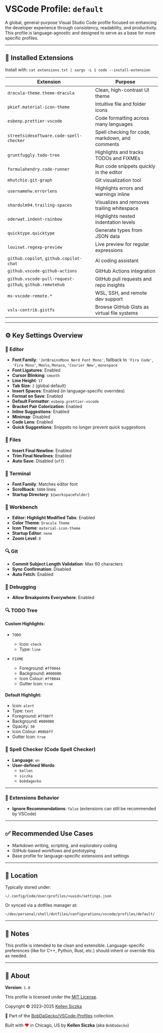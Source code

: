 # VSCode Profile: `default`

A global, general-purpose Visual Studio Code profile focused on enhancing the developer experience through consistency, readability, and productivity. This profile is language-agnostic and designed to serve as a base for more specific profiles.

---

## 🧩 Installed Extensions

Install with: `cat extensions.txt | xargs -L 1 code --install-extension`

| Extension                                               | Purpose                                         |
| ------------------------------------------------------- | ----------------------------------------------- |
| `dracula-theme.theme-dracula`                           | Clean, high-contrast UI theme                   |
| `pkief.material-icon-theme`                             | Intuitive file and folder icons                 |
| `esbenp.prettier-vscode`                                | Code formatting across many languages           |
| `streetsidesoftware.code-spell-checker`                 | Spell checking for code, markdown, and comments |
| `gruntfuggly.todo-tree`                                 | Highlights and tracks TODOs and FIXMEs          |
| `formulahendry.code-runner`                             | Run code snippets quickly in the editor         |
| `mhutchie.git-graph`                                    | Git visualization tool                          |
| `usernamehw.errorlens`                                  | Highlights errors and warnings inline           |
| `shardulm94.trailing-spaces`                            | Visualizes and removes trailing whitespace      |
| `oderwat.indent-rainbow`                                | Highlights nested indentation levels            |
| `quicktype.quicktype`                                   | Generate types from JSON data                   |
| `louiswt.regexp-preview`                                | Live preview for regular expressions            |
| `github.copilot`, `github.copilot-chat`                 | AI coding assistant                             |
| `github.vscode-github-actions`                          | GitHub Actions integration                      |
| `github.vscode-pull-request-github`, `github.remotehub` | GitHub pull requests and repo insights          |
| `ms-vscode-remote.*`                                    | WSL, SSH, and remote dev support                |
| `vsls-contrib.gistfs`                                   | Browse GitHub Gists as virtual file systems     |

---

## ⚙️ Key Settings Overview

### 🔧 Editor

- **Font Family**: `'JetBrainsMono Nerd Font Mono'`, fallback to `'Fira Code'`, `'Fira Mono'`, `Menlo`, `Monaco`, `'Courier New'`, `monospace`
- **Font Ligatures**: Enabled
- **Cursor Blinking**: `smooth`
- **Line Height**: `17`
- **Tab Size**: `2` (global default)
- **Insert Spaces**: Enabled (in language-specific overrides)
- **Format on Save**: Enabled
- **Default Formatter**: `esbenp.prettier-vscode`
- **Bracket Pair Colorization**: Enabled
- **Inline Suggestions**: Enabled
- **Minimap**: Disabled
- **Code Lens**: Enabled
- **Quick Suggestions**: Snippets no longer prevent quick suggestions

### 🧾 Files

- **Insert Final Newline**: Enabled
- **Trim Final Newlines**: Enabled
- **Auto Save**: Disabled (`off`)

### 🧪 Terminal

- **Font Family**: Matches editor font
- **Scrollback**: `5000` lines
- **Startup Directory**: `${workspaceFolder}`

### 🧵 Workbench

- **Editor: Highlight Modified Tabs**: Enabled
- **Color Theme**: `Dracula Theme`
- **Icon Theme**: `material-icon-theme`
- **Startup Editor**: `none`
- **Zoom Level**: `0`

### 🔍 Git

- **Commit Subject Length Validation**: Max 60 characters
- **Sync Confirmation**: Disabled
- **Auto Fetch**: Enabled

### 🐞 Debugging

- **Allow Breakpoints Everywhere**: Enabled

### 🔍 TODO Tree

#### Custom Highlights:

- `TODO`

  - Icon: `check`
  - Type: `line`

- `FIXME`
  - Foreground: `#ff0044`
  - Background: `#000000`
  - Icon Colour: `#ff0044`
  - Gutter Icon: `true`

#### Default Highlight:

- Icon: `alert`
- Type: `text`
- Foreground: `#ff00ff`
- Background: `#000000`
- Opacity: `50`
- Icon Colour: `#00bbff`
- Gutter Icon: `true`

### 📖 Spell Checker (Code Spell Checker)

- **Language**: `en`
- **User-defined Words**:
  - `kellen`
  - `siczka`
  - `bobdagecko`

---

### 🧩 Extensions Behavior

- **Ignore Recommendations**: `false` (extensions can still be recommended by VSCode)

---

## ✅ Recommended Use Cases

- Markdown writing, scripting, and exploratory coding
- GitHub-based workflows and prototyping
- Base profile for language-specific extensions and settings

---

## 📁 Location

Typically stored under:

```
~/.config/Code/User/profiles/<uuid>/settings.json
```

Or synced via a dotfiles manager at:

```
~/dev/personal/shell/dotfiles/configurations/vscode/profiles/default/
```

---

## 📌 Notes

This profile is intended to be clean and extensible. Language-specific preferences (like for C++, Python, Rust, etc.) should inherit or override this as needed.

---

## 📄 About

**Version:** `1.0`

This profile is licensed under the [MIT License](https://opensource.org/licenses/MIT).

Copyright © 2023–2025 [Kellen Siczka](https://github.com/BobDaGecko)

📁 Part of the [BobDaGecko/VSCode-Profiles](https://github.com/BobDaGecko/VSCode-Profiles) collection.

Built with <span style="color:red">♥</span> in Chicago, US by **Kellen Siczka** (aka `BobDaGecko`)
